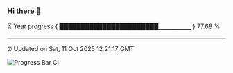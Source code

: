 ### Hi there 👋

⏳ Year progress { ███████████████████████▁▁▁▁▁▁▁ } 77.68 %

---

⏰ Updated on Sat, 11 Oct 2025 12:21:17 GMT

![Progress Bar CI](https://github.com/code-lakshay/GitHub-Actions-Demo/workflows/Progress%20Bar%20CI/badge.svg)
